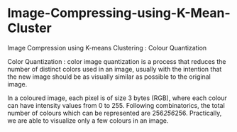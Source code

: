 # Image-Compressing-using-K-Mean-Cluster
Image Compression using K-means Clustering : Colour Quantization


Color Quantization : color image quantization is a process that reduces the number of distinct colors used in an image, usually with the intention that the new image should be as visually similar as possible to the original image.

In a coloured image, each pixel is of size 3 bytes (RGB), where each colour can have intensity values from 0 to 255. Following combinatorics, the total number of colours which can be represented are 256*256*256. Practically, we are able to visualize only a few colours in an image.
